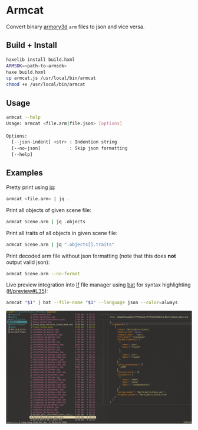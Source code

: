 # Armcat

Convert binary [armory3d](https://armory3d.org/) `arm` files to json and vice versa.


## Build + Install

```sh
haxelib install build.hxml
ARMSDK=<path-to-armsdk>
haxe build.hxml
cp armcat.js /usr/local/bin/armcat
chmod +x /usr/local/bin/armcat
```


## Usage

```sh
armcat --help
Usage: armcat <file.arm|file.json> [options]

Options:
  [--json-indent] <str> : Indention string
  [--no-json]           : Skip json formatting
  [--help]
```


## Examples

Pretty print using [jq](https://stedolan.github.io/jq/):
```sh
armcat <file.arm> | jq .
```

Print all objects of given scene file:
```sh
armcat Scene.arm | jq .objects
```

Print all traits of all objects in given scene file:
```sh
armcat Scene.arm | jq ".objects[].traits"
```

Print decoded arm file without json formatting (note that this does **not**
output valid json):
```sh
armcat Scene.arm --no-format
```

Live preview integration into [lf](https://github.com/gokcehan/lf/) file
  manager using [bat](https://github.com/sharkdp/bat) for syntax highlighting
  ([lf/preview#L35](https://github.com/tong/dot/blob/1e0cf5cfb6ed502c58608d7c3e10791c598b3ce1/lf/.config/lf/preview#L35)):
  
```sh
armcat "$1" | bat --file-name "$1" --language json --color=always
```

![](.github/armcat-lf.png)

